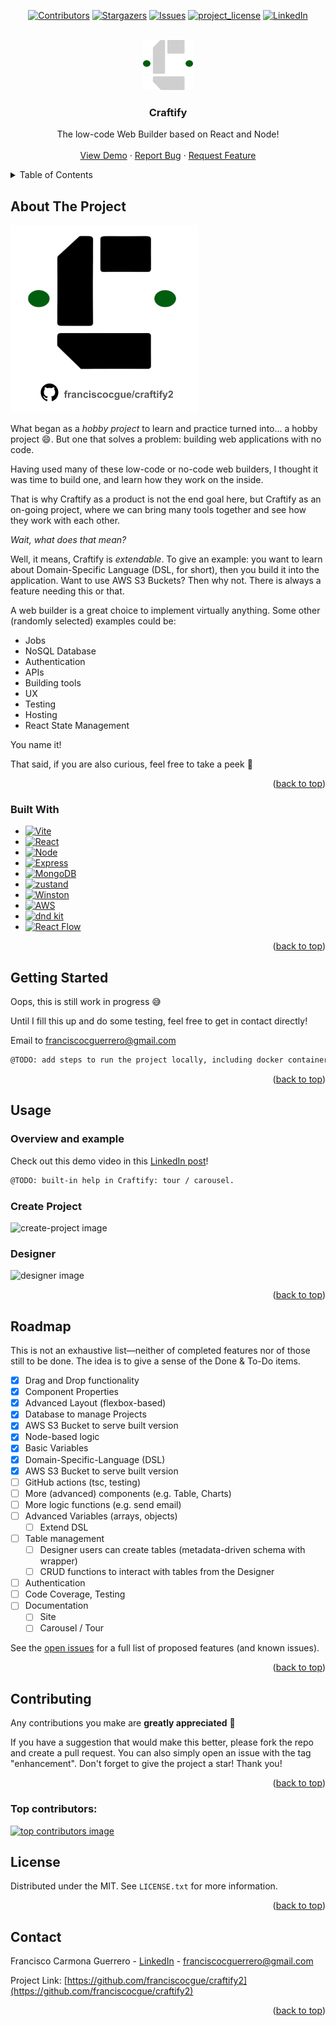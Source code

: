 <a id="readme-top"></a>
<!--
*** Thanks to: Best-README-Template

-->



<!-- PROJECT SHIELDS -->

<div align="center">

<!-- [![Forks][forks-shield]][forks-url] -->
[![Contributors][contributors-shield]][contributors-url]
[![Stargazers][stars-shield]][stars-url]
[![Issues][issues-shield]][issues-url]
[![project_license][license-shield]][license-url]
[![LinkedIn][linkedin-shield]][linkedin-url]

</div>

<!-- PROJECT LOGO -->
<br />
<div align="center">
  <a href="https://github.com/franciscocgue/craftify2">
    <img src="images/logo-dark.svg" alt="Logo" width="80" height="80">
  </a>

<h3 align="center">Craftify</h3>

  <p align="center">
    The low-code Web Builder based on React and Node!
    <br />
    <!-- <a href="https://github.com/franciscocgue/craftify2"><strong>Explore the docs »</strong></a> -->
    <!-- <br /> -->
    <br />
    <a href="https://www.linkedin.com/feed/update/urn:li:activity:7297540478793633793/">View Demo</a>
    &middot;
    <a href="https://github.com/franciscocgue/craftify2/issues/new?labels=bug&template=bug-report---.md">Report Bug</a>
    &middot;
    <a href="https://github.com/franciscocgue/craftify2/issues/new?labels=enhancement&template=feature-request---.md">Request Feature</a>
  </p>
</div>



<!-- TABLE OF CONTENTS -->
<details>
  <summary>Table of Contents</summary>
  <ol>
    <li>
      <a href="#about-the-project">About The Project</a>
      <ul>
        <li><a href="#built-with">Built With</a></li>
      </ul>
    </li>
    <li>
      <a href="#getting-started">Getting Started</a>
      <ul>
        <li><a href="#prerequisites">Prerequisites</a></li>
        <li><a href="#installation">Installation</a></li>
      </ul>
    </li>
    <li><a href="#usage">Usage</a></li>
    <li><a href="#roadmap">Roadmap</a></li>
    <li><a href="#contributing">Contributing</a></li>
    <li><a href="#license">License</a></li>
    <li><a href="#contact">Contact</a></li>
  </ol>
</details>



<!-- ABOUT THE PROJECT -->
## About The Project

<a href="https://github.com/franciscocgue/craftify2">
    <img src="images/product-image.svg" alt="Product Name Image" width="300">
</a>

</br>

What began as a _hobby project_ to learn and practice turned into... a hobby project 😄. But one that solves a problem: building web applications with no code.

Having used many of these low-code or no-code web builders, I thought it was time to build one, and learn how they work on the inside. 

That is why Craftify as a product is not the end goal here, but Craftify as an on-going project, where we can bring many tools together and see how they work with each other.

_Wait, what does that mean?_

Well, it means, Craftify is _extendable_. To give an example: you want to learn about Domain-Specific Language (DSL, for short), then you build it into the application. Want to use AWS S3 Buckets? Then why not. There is always a feature needing this or that.

A web builder is a great choice to implement virtually anything. Some other (randomly selected) examples could be:

* Jobs
* NoSQL Database
* Authentication
* APIs
* Building tools
* UX
* Testing
* Hosting
* React State Management

You name it!

That said, if you are also curious, feel free to take a peek 👀




<p align="right">(<a href="#readme-top">back to top</a>)</p>



### Built With

* [![Vite][Vite]][Vite-url]
* [![React][React.js]][React-url]
* [![Node][Node.js]][Node-url]
* [![Express][Express.js]][Express-url]
* [![MongoDB][MongoDB]][MongoDB-url]
* [![zustand][zustand]][zustand-url]
* [![Winston][Winston]][Winston-url]
* [![AWS][AWS]][AWS-url]
* [![dnd kit][dndkit]][dndkit-url]
* [![React Flow][reactflow]][reactflow-url]

<p align="right">(<a href="#readme-top">back to top</a>)</p>



<!-- GETTING STARTED -->
## Getting Started

Oops, this is still work in progress 😅

Until I fill this up and do some testing, feel free to get in contact directly! 

<p>Email to <a href="mailto:franciscocguerrero@gmail.com">franciscocguerrero@gmail.com</a></p>

   ```sh
   @TODO: add steps to run the project locally, including docker container, config example / sample secrets, MongoDB setup, etc.
   ```

<!-- This is an example of how you may give instructions on setting up your project locally.
To get a local copy up and running follow these simple example steps.

### Prerequisites

This is an example of how to list things you need to use the software and how to install them.
* npm
  ```sh
  npm install npm@latest -g
  ```

### Installation

1. Get a free API Key at [https://example.com](https://example.com)
2. Clone the repo
   ```sh
   git clone https://github.com/franciscocgue/craftify2.git
   ```
3. Install NPM packages
   ```sh
   npm install
   ```
4. Enter your API in `config.js`
   ```js
   const API_KEY = 'ENTER YOUR API';
   ```
5. Change git remote url to avoid accidental pushes to base project
   ```sh
   git remote set-url origin franciscocgue/craftify2
   git remote -v # confirm the changes
   ``` -->

<p align="right">(<a href="#readme-top">back to top</a>)</p>



<!-- USAGE EXAMPLES -->
## Usage

### Overview and example

Check out this demo video in this <a href="https://www.linkedin.com/feed/update/urn:li:activity:7297540478793633793/" target="_blank">LinkedIn post</a>!

   ```sh
   @TODO: built-in help in Craftify: tour / carousel.
   ```


### Create Project

![create-project image](images/help-create-project.png)

### Designer

![designer image](images/help-designer.png)

<!-- Use this space to show useful examples of how a project can be used. Additional screenshots, code examples and demos work well in this space. You may also link to more resources. -->

<!-- _For more examples, please refer to the [Documentation](https://example.com)_ -->

<p align="right">(<a href="#readme-top">back to top</a>)</p>



<!-- ROADMAP -->
## Roadmap

This is not an exhaustive list—neither of completed features nor of those still to be done. The idea is to give a sense of the Done & To-Do items.

- [x] Drag and Drop functionality
- [x] Component Properties
- [x] Advanced Layout (flexbox-based)
- [x] Database to manage Projects
- [x] AWS S3 Bucket to serve built version
- [x] Node-based logic
- [x] Basic Variables
- [x] Domain-Specific-Language (DSL)
- [x] AWS S3 Bucket to serve built version
- [ ] GitHub actions (tsc, testing)
- [ ] More (advanced) components (e.g. Table, Charts)
- [ ] More logic functions (e.g. send email)
- [ ] Advanced Variables (arrays, objects)
    - [ ] Extend DSL
- [ ] Table management
    - [ ] Designer users can create tables (metadata-driven schema with wrapper)
    - [ ] CRUD functions to interact with tables from the Designer
- [ ] Authentication
- [ ] Code Coverage, Testing
- [ ] Documentation
    - [ ] Site
    - [ ] Carousel / Tour

See the [open issues](https://github.com/franciscocgue/craftify2/issues) for a full list of proposed features (and known issues).

<p align="right">(<a href="#readme-top">back to top</a>)</p>



<!-- CONTRIBUTING -->
## Contributing

Any contributions you make are **greatly appreciated** 🙌

If you have a suggestion that would make this better, please fork the repo and create a pull request. You can also simply open an issue with the tag "enhancement".
Don't forget to give the project a star! Thank you!

<!-- 1. Fork the Project
2. Create your Feature Branch (`git checkout -b feature/AmazingFeature`)
3. Commit your Changes (`git commit -m 'Add some AmazingFeature'`)
4. Push to the Branch (`git push origin feature/AmazingFeature`)
5. Open a Pull Request -->

<p align="right">(<a href="#readme-top">back to top</a>)</p>

### Top contributors:

<a href="https://github.com/franciscocgue/craftify2/graphs/contributors">
  <img src="https://contrib.rocks/image?repo=franciscocgue/craftify2" alt="top contributors image" />
</a>



<!-- LICENSE -->
## License

Distributed under the MIT. See `LICENSE.txt` for more information.

<p align="right">(<a href="#readme-top">back to top</a>)</p>



<!-- CONTACT -->
## Contact

Francisco Carmona Guerrero - [LinkedIn][linkedin-url] - franciscocguerrero@gmail.com

Project Link: [https://github.com/franciscocgue/craftify2](https://github.com/franciscocgue/craftify2)

<p align="right">(<a href="#readme-top">back to top</a>)</p>




<!-- MARKDOWN LINKS & IMAGES -->
<!-- https://www.markdownguide.org/basic-syntax/#reference-style-links -->
[contributors-shield]: https://img.shields.io/github/contributors/franciscocgue/craftify2.svg?style=for-the-badge
[contributors-url]: https://github.com/franciscocgue/craftify2/graphs/contributors
[forks-shield]: https://img.shields.io/github/forks/franciscocgue/craftify2.svg?style=for-the-badge
[forks-url]: https://github.com/franciscocgue/craftify2/network/members
[stars-shield]: https://img.shields.io/github/stars/franciscocgue/craftify2.svg?style=for-the-badge
[stars-url]: https://github.com/franciscocgue/craftify2/stargazers
[issues-shield]: https://img.shields.io/github/issues/franciscocgue/craftify2.svg?style=for-the-badge
[issues-url]: https://github.com/franciscocgue/craftify2/issues
[license-shield]: https://img.shields.io/github/license/franciscocgue/craftify2.svg?style=for-the-badge
[license-url]: https://github.com/franciscocgue/craftify2/blob/main/LICENSE.txt
[linkedin-shield]: https://img.shields.io/badge/-LinkedIn-black.svg?style=for-the-badge&logo=linkedin&colorB=555
[linkedin-url]: https://www.linkedin.com/in/francisco-carmona-guerrero-504773118/

[Vite]: https://img.shields.io/badge/Vite-35495E?style=for-the-badge&logo=vite&logoColor=646CFF
[Vite-url]: https://vite.dev/

[React.js]: https://img.shields.io/badge/React-232F3E?style=for-the-badge&logo=react&logoColor=61DAFB
[React-url]: https://reactjs.org/

[Node.js]: https://img.shields.io/badge/Node.JS-5FA04E?style=for-the-badge&logo=nodedotjs&logoColor=white
[Node-url]: https://nodejs.org/en

[Express.js]: https://img.shields.io/badge/Express.js-2c3e50?style=for-the-badge&logo=Express&logoColor=white
[Express-url]: https://expressjs.com/

[MongoDB]: https://img.shields.io/badge/MongoDB-47A248?style=for-the-badge&logo=MongoDB&logoColor=white
[MongoDB-url]: https://www.mongodb.com/

[zustand]: https://img.shields.io/badge/zustand-2c3e50?style=for-the-badge
[zustand-url]: https://github.com/pmndrs/zustand

[Winston]: https://img.shields.io/badge/Winston-2c3e50?style=for-the-badge
[Winston-url]: https://www.npmjs.com/package/winston

[AWS]: https://img.shields.io/badge/AWS-232F3E?style=for-the-badge&logo=amazonwebservices&logoColor=white
[AWS-url]: https://aws.amazon.com/es/sdk-for-javascript/

[dndkit]: https://img.shields.io/badge/dnd%20kit-2c3e50?style=for-the-badge
[dndkit-url]: https://dndkit.com/

[reactflow]: https://img.shields.io/badge/React%20Flow-1A192B?style=for-the-badge&logo=xyflow&logoColor=white
[reactflow-url]: https://reactflow.dev/

